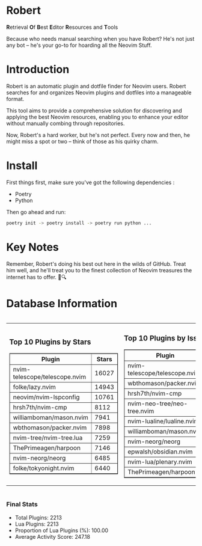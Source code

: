 # Robert

**R**etrieval
**O**f
**B**est
**E**ditor
**R**esources and
**T**ools

Because who needs manual searching when you have Robert?
He's not just any bot – he's your go-to for hoarding all the Neovim Stuff.

# Introduction
Robert is an automatic plugin and dotfile finder for Neovim users. Robert searches for and organizes Neovim plugins and dotfiles into a manageable format.

This tool aims to provide a comprehensive solution for discovering and applying the best Neovim resources, enabling you to enhance your editor without manually combing through repositories.

Now, Robert's a hard worker, but he's not perfect. Every now and then, he might miss a spot or two – think of those as his quirky charm. 

# Install
 First things first, make sure you've got the following dependencies :
  - Poetry 
  - Python 

Then go ahead and run:

```bash
poetry init -> poetry install -> poetry run python ...
```
# Key Notes

Remember, Robert's doing his best out here in the wilds of GitHub. Treat him well, and he'll treat you to the finest collection of Neovim treasures the internet has to offer. 🎩🔍


# Database Information

<div style='display:flex;flex-direction:row;justify-content:space-between;'><table><tr><td><h3>Top 10 Plugins by Stars</h3><table border="1"><tr><th>Plugin</th><th>Stars</th></tr><tr><td>nvim-telescope/telescope.nvim</td><td>16027</td></tr><tr><td>folke/lazy.nvim</td><td>14943</td></tr><tr><td>neovim/nvim-lspconfig</td><td>10761</td></tr><tr><td>hrsh7th/nvim-cmp</td><td>8112</td></tr><tr><td>williamboman/mason.nvim</td><td>7941</td></tr><tr><td>wbthomason/packer.nvim</td><td>7898</td></tr><tr><td>nvim-tree/nvim-tree.lua</td><td>7259</td></tr><tr><td>ThePrimeagen/harpoon</td><td>7146</td></tr><tr><td>nvim-neorg/neorg</td><td>6485</td></tr><tr><td>folke/tokyonight.nvim</td><td>6440</td></tr></table></td><td><h3>Top 10 Plugins by Issues</h3><table border="1"><tr><th>Plugin</th><th>Issues</th></tr><tr><td>nvim-telescope/telescope.nvim</td><td>379</td></tr><tr><td>wbthomason/packer.nvim</td><td>307</td></tr><tr><td>hrsh7th/nvim-cmp</td><td>283</td></tr><tr><td>nvim-neo-tree/neo-tree.nvim</td><td>240</td></tr><tr><td>nvim-lualine/lualine.nvim</td><td>224</td></tr><tr><td>williamboman/mason.nvim</td><td>208</td></tr><tr><td>nvim-neorg/neorg</td><td>182</td></tr><tr><td>epwalsh/obsidian.nvim</td><td>162</td></tr><tr><td>nvim-lua/plenary.nvim</td><td>148</td></tr><tr><td>ThePrimeagen/harpoon</td><td>125</td></tr></table></td><td><h3>Top 10 Plugins by Forks</h3><table border="1"><tr><th>Plugin</th><th>Forks</th></tr><tr><td>neovim/nvim-lspconfig</td><td>2087</td></tr><tr><td>nvim-telescope/telescope.nvim</td><td>838</td></tr><tr><td>nvim-tree/nvim-tree.lua</td><td>611</td></tr><tr><td>nvim-lualine/lualine.nvim</td><td>467</td></tr><tr><td>folke/tokyonight.nvim</td><td>433</td></tr><tr><td>hrsh7th/nvim-cmp</td><td>402</td></tr><tr><td>ThePrimeagen/harpoon</td><td>382</td></tr><tr><td>folke/lazy.nvim</td><td>362</td></tr><tr><td>jackMort/ChatGPT.nvim</td><td>317</td></tr><tr><td>nvimdev/lspsaga.nvim</td><td>288</td></tr></table></td></tr></table></div>

### Final Stats
- Total Plugins: 2213
- Lua Plugins: 2213
- Proportion of Lua Plugins (%): 100.00
- Average Activity Score: 247.18
